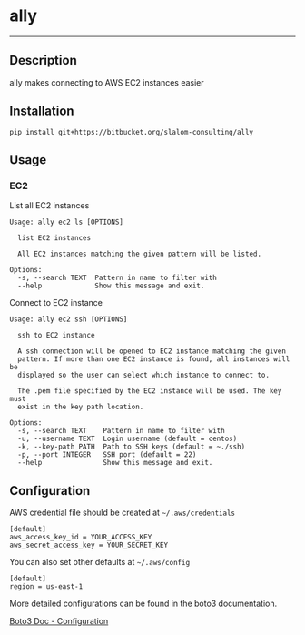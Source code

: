 # ally
---

## Description

ally makes connecting to AWS EC2 instances easier

## Installation

```
pip install git+https://bitbucket.org/slalom-consulting/ally
```

## Usage


### EC2

List all EC2 instances

```
Usage: ally ec2 ls [OPTIONS]

  list EC2 instances

  All EC2 instances matching the given pattern will be listed.

Options:
  -s, --search TEXT  Pattern in name to filter with
  --help             Show this message and exit.
```

Connect to EC2 instance

```
Usage: ally ec2 ssh [OPTIONS]

  ssh to EC2 instance

  A ssh connection will be opened to EC2 instance matching the given
  pattern. If more than one EC2 instance is found, all instances will be
  displayed so the user can select which instance to connect to.

  The .pem file specified by the EC2 instance will be used. The key must
  exist in the key path location.

Options:
  -s, --search TEXT    Pattern in name to filter with
  -u, --username TEXT  Login username (default = centos)
  -k, --key-path PATH  Path to SSH keys (default = ~./ssh)
  -p, --port INTEGER   SSH port (default = 22)
  --help               Show this message and exit.
```


## Configuration

AWS credential file should be created at ```~/.aws/credentials```

```
[default]
aws_access_key_id = YOUR_ACCESS_KEY
aws_secret_access_key = YOUR_SECRET_KEY
```


You can also set other defaults at ```~/.aws/config```

```
[default]
region = us-east-1
```

More detailed configurations can be found in the boto3 documentation.

[Boto3 Doc - Configuration](http://boto3.readthedocs.org/en/latest/guide/configuration.html#guide-configuration)